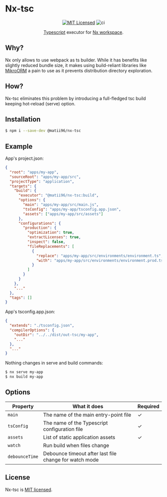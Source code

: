 # Nx-tsc

<div align="center">

[![MIT Licensed](https://img.shields.io/badge/License-MIT-brightgreen)](/LICENSE) ![ci](https://github.com/Matii96/nx-tsc/workflows/Release/badge.svg)

[Typescript](https://www.typescriptlang.org) executor for [Nx workspace](https://nx.dev).

</div>

## Why?

Nx only allows to use webpack as ts builder. While it has benefits like slightly reduced bundle size, it makes using build-reliant libraries like [MikroORM](https://mikro-orm.io) a pain to use as it prevents distribution directory exploration.

## How?

Nx-tsc eliminates this problem by introducing a full-fledged tsc build keeping hot-reload (serve) option.

## Installation

```bash
$ npm i --save-dev @matii96/nx-tsc
```

## Example

App's project.json:

```json
{
  "root": "apps/my-app",
  "sourceRoot": "apps/my-app/src",
  "projectType": "application",
  "targets": {
    "build": {
      "executor": "@matii96/nx-tsc:build",
      "options": {
        "main": "apps/my-app/src/main.js",
        "tsConfig": "apps/my-app/tsconfig.app.json",
        "assets": ["apps/my-app/src/assets"]
      },
      "configurations": {
        "production": {
          "optimization": true,
          "extractLicenses": true,
          "inspect": false,
          "fileReplacements": [
            {
              "replace": "apps/my-app/src/environments/environment.ts",
              "with": "apps/my-app/src/environments/environment.prod.ts"
            }
          ]
        }
      }
    },
    "..."
  },
  "tags": []
}
```

App's tsconfig.app.json:

```json
{
  "extends": "./tsconfig.json",
  "compilerOptions": {
    "outDir": "../../dist/out-tsc/my-app",
    "..."
  },
  "..."
}
```

Nothing changes in serve and build commands:

```bash
$ nx serve my-app
$ nx build my-app
```

## Options

| Property       | What it does                                           | Required |
| -------------- | ------------------------------------------------------ | -------- |
| `main`         | The name of the main entry-point file                  | &check;  |
| `tsConfig`     | The name of the Typescript configuration file          | &check;  |
| `assets`       | List of static application assets                      | &check;  |
| `watch`        | Run build when files change                            |          |
| `debounceTime` | Debounce timeout after last file change for watch mode |          |

## License

Nx-tsc is [MIT licensed](LICENSE).
